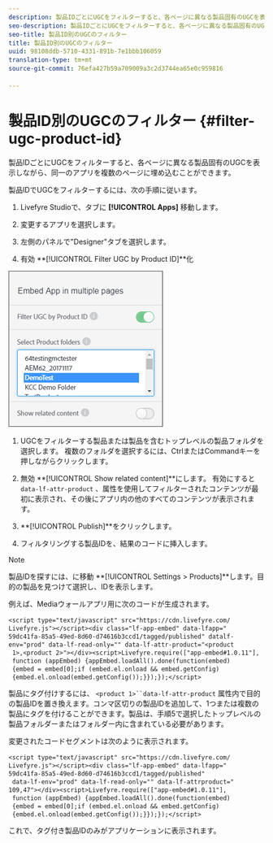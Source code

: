 ```yaml
---
description: 製品IDごとにUGCをフィルターすると、各ページに異なる製品固有のUGCを表示しながら、同一のアプリを複数のページに埋め込むことができます。
seo-description: 製品IDごとにUGCをフィルターすると、各ページに異なる製品固有のUGCを表示しながら、同一のアプリを複数のページに埋め込むことができます。
seo-title: 製品ID別のUGCのフィルター
title: 製品ID別のUGCのフィルター
uuid: 98108ddb-5710-4331-891b-7e1bbb106059
translation-type: tm+mt
source-git-commit: 76efa427b59a709009a3c2d3744ea65e0c959816

---
```



# 製品ID別のUGCのフィルター {#filter-ugc-product-id}

製品IDごとにUGCをフィルターすると、各ページに異なる製品固有のUGCを表示しながら、同一のアプリを複数のページに埋め込むことができます。

製品IDでUGCをフィルターするには、次の手順に従います。

1. Livefyre Studioで、タブに **[!UICONTROL Apps]** 移動します。

1. 変更するアプリを選択します。

1. 左側のパネルで"Designer"タブを選択します。

1. 有効 **[!UICONTROL Filter UGC by Product ID]**化

![](assets/filter-ugc-product-id.png)

1. UGCをフィルターする製品または製品を含むトップレベルの製品フォルダを選択します。
複数のフォルダを選択するには、CtrlまたはCommandキーを押しながらクリックします。

1. 無効 **[!UICONTROL Show related content]**にします。
有効にすると `data-lf-attr-product` 、属性を使用してフィルターされたコンテンツが最初に表示され、その後にアプリ内の他のすべてのコンテンツが表示されます。

1. **[!UICONTROL Publish]**をクリックします。

1. フィルタリングする製品IDを、結果のコードに挿入します。

>[!NOTE]
>
>製品IDを探すには、に移動 **[!UICONTROL Settings > Products]**します。目的の製品を見つけて選択し、IDを表示します。

例えば、Mediaウォールアプリ用に次のコードが生成されます。

```
<script type="text/javascript" src="https://cdn.livefyre.com/
Livefyre.js"></script><div class="lf-app-embed" data-lfapp="
59dc41fa-85a5-49ed-8d60-d74616b3ccd1/tagged/published" datalf-
env="prod" data-lf-read-only="" data-lf-attr-product="<product
 1>,<product 2>"></div><script>Livefyre.require(["app-embed#1.0.11"],
 function (appEmbed) {appEmbed.loadAll().done(function(embed)
 {embed = embed[0];if (embed.el.onload && embed.getConfig)
 {embed.el.onload(embed.getConfig());}});});</script>
```

製品にタグ付けするには、 `<product 1>``data-lf-attr-product` 属性内で目的の製品IDを置き換えます。コンマ区切りの製品IDを追加して、1つまたは複数の製品にタグを付けることができます。製品は、手順5で選択したトップレベルの製品フォルダーまたはフォルダー内に含まれている必要があります。

変更されたコードセグメントは次のように表示されます。

```
<script type="text/javascript" src="https://cdn.livefyre.com/
Livefyre.js"></script><div class="lf-app-embed" data-lfapp="
59dc41fa-85a5-49ed-8d60-d74616b3ccd1/tagged/published"
 data-lf-env="prod" data-lf-read-only="" data-lf-attrproduct="
109,47"></div><script>Livefyre.require(["app-embed#1.0.11"],
 function (appEmbed) {appEmbed.loadAll().done(function(embed)
 {embed = embed[0];if (embed.el.onload && embed.getConfig)
 {embed.el.onload(embed.getConfig());}});});</script>
```

これで、タグ付き製品IDのみがアプリケーションに表示されます。
